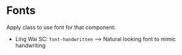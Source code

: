 # Fonts
Apply class to use font for that component:
* Ling Wai SC: `font-handwritten`  --> Natural looking font to mimic handwriting
